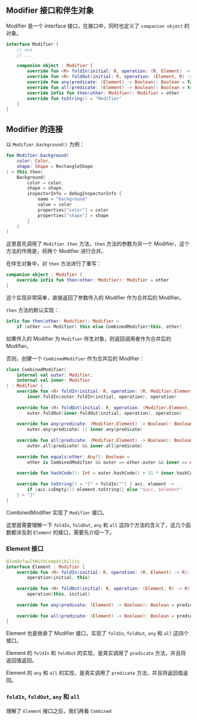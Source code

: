 ## Modifier 接口和伴生对象

Modifier 是一个 interface 接口，在接口中，同时也定义了 `companion object` 的对象。

```kotlin
interface Modifier {
	// xxx
	// ...

	companion object : Modifier {  
	    override fun <R> foldIn(initial: R, operation: (R, Element) -> R): R = initial  
	    override fun <R> foldOut(initial: R, operation: (Element, R) -> R): R = initial  
	    override fun any(predicate: (Element) -> Boolean): Boolean = false  
	    override fun all(predicate: (Element) -> Boolean): Boolean = true  
	    override infix fun then(other: Modifier): Modifier = other  
	    override fun toString() = "Modifier"  
	}
}
```

## Modifier 的连接

以 `Modifier.background()` 为例：

```kotlin
fun Modifier.background(  
    color: Color,  
    shape: Shape = RectangleShape  
) = this.then(  
    Background(  
        color = color,  
        shape = shape,  
        inspectorInfo = debugInspectorInfo {  
            name = "background"  
            value = color  
            properties["color"] = color  
            properties["shape"] = shape  
        }  
    )  
)
```

这里首先调用了 `Modifier.then` 方法，`then` 方法的参数为另一个 Modifier，这个方法的作用是，将两个 Modifier 进行合并。

在伴生对象中，对 `then` 方法进行了重写：

```kotlin
companion object : Modifier {  
    override infix fun then(other: Modifier): Modifier = other  
}
```

这个实现非常简单，直接返回了参数传入的 Modifier 作为合并后的 Modifier。

`then` 方法的默认实现：

```kotlin
infix fun then(other: Modifier): Modifier =  
    if (other === Modifier) this else CombinedModifier(this, other)
```

如果传入的 Modifier 为 `Modifier` 伴生对象，则返回调用者作为合并后的 Modifier。

否则，创建一个 `CombinedModifier` 作为合并后的 Modifier：

```kotlin
class CombinedModifier(  
    internal val outer: Modifier,  
    internal val inner: Modifier  
) : Modifier {  
    override fun <R> foldIn(initial: R, operation: (R, Modifier.Element) -> R): R =  
        inner.foldIn(outer.foldIn(initial, operation), operation)  
  
    override fun <R> foldOut(initial: R, operation: (Modifier.Element, R) -> R): R =  
        outer.foldOut(inner.foldOut(initial, operation), operation)  
  
    override fun any(predicate: (Modifier.Element) -> Boolean): Boolean =  
        outer.any(predicate) || inner.any(predicate)  
  
    override fun all(predicate: (Modifier.Element) -> Boolean): Boolean =  
        outer.all(predicate) && inner.all(predicate)  
  
    override fun equals(other: Any?): Boolean =  
        other is CombinedModifier && outer == other.outer && inner == other.inner  
  
    override fun hashCode(): Int = outer.hashCode() + 31 * inner.hashCode()  
  
    override fun toString() = "[" + foldIn("") { acc, element ->  
        if (acc.isEmpty()) element.toString() else "$acc, $element"  
    } + "]"  
}
```

CombinedModifier 实现了 `Modifier` 接口。

这里就需要理解一下 `foldIn`, `foldOut`, `any` 和 `all` 这四个方法的含义了，这几个函数都涉及到 `Element` 的接口，需要先介绍一下。

### Element 接口

```kotlin
@JvmDefaultWithCompatibility  
interface Element : Modifier {  
    override fun <R> foldIn(initial: R, operation: (R, Element) -> R): R =  
        operation(initial, this)  
  
    override fun <R> foldOut(initial: R, operation: (Element, R) -> R): R =  
        operation(this, initial)  
  
    override fun any(predicate: (Element) -> Boolean): Boolean = predicate(this)  
  
    override fun all(predicate: (Element) -> Boolean): Boolean = predicate(this)  
}
```

Element 也是继承了 Modifier 接口，实现了 `foldIn`, `foldOut`, `any` 和 `all` 这四个接口。

Element 的 `foldIn` 和 `foldOut` 的实现，是真实调用了 `predicate` 方法，并且将返回值返回。

Element 的 `any` 和 `all` 的实现，是真实调用了 `predicate` 方法，并且将返回值返回。

### `foldIn`, `foldOut`, `any` 和 `all`

理解了 `Element` 接口之后，我们再看 `Combined`